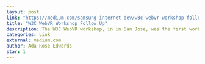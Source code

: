 ```yaml
---
layout: post
link: "https://medium.com/samsung-internet-dev/w3c-webvr-workshop-follow-up-bcfe6558ccba#.g38qkzeym"
title: "W3C WebVR Workshop Follow Up"
description: The W3C WebVR workshop, in in San Jose, was the first workshop on WebVR and was an incredible experience, many of the leaders in VR for the web took part to discuss how WebVR will evolve in the future. This covers some of the points raised and the direction WebVR is growing in the future.
categories: Link
external: medium.com
author: Ada Rose Edwards
star: 1
---
```

